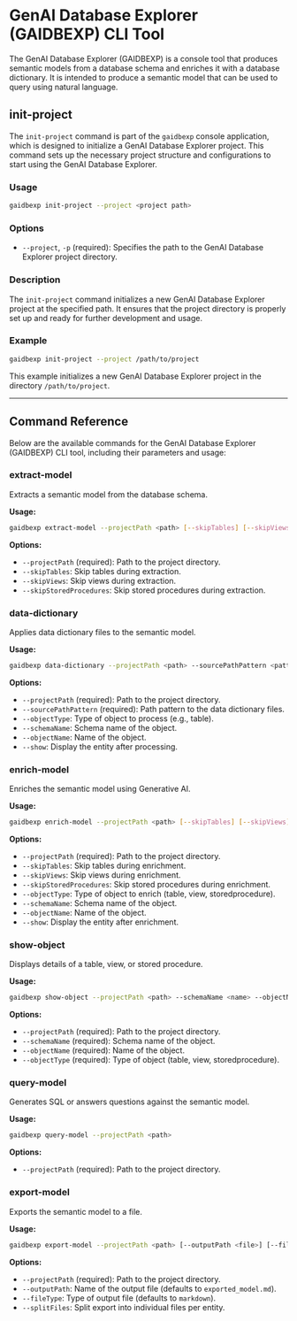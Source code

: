 # GenAI Database Explorer (GAIDBEXP) CLI Tool

The GenAI Database Explorer (GAIDBEXP) is a console tool that produces semantic models from a database schema and enriches it with a database dictionary. It is intended to produce a semantic model that can be used to query using natural language.

## init-project

The `init-project` command is part of the `gaidbexp` console application, which is designed to initialize a GenAI Database Explorer project. This command sets up the necessary project structure and configurations to start using the GenAI Database Explorer.

### Usage

```bash
gaidbexp init-project --project <project path>
```

### Options

- `--project`, `-p` (required): Specifies the path to the GenAI Database Explorer project directory.

### Description

The `init-project` command initializes a new GenAI Database Explorer project at the specified path. It ensures that the project directory is properly set up and ready for further development and usage.

### Example

```bash
gaidbexp init-project --project /path/to/project
```

This example initializes a new GenAI Database Explorer project in the directory `/path/to/project`.

---

## Command Reference

Below are the available commands for the GenAI Database Explorer (GAIDBEXP) CLI tool, including their parameters and usage:

### extract-model

Extracts a semantic model from the database schema.

**Usage:**

```bash
gaidbexp extract-model --projectPath <path> [--skipTables] [--skipViews] [--skipStoredProcedures]
```

**Options:**

- `--projectPath` (required): Path to the project directory.
- `--skipTables`: Skip tables during extraction.
- `--skipViews`: Skip views during extraction.
- `--skipStoredProcedures`: Skip stored procedures during extraction.

### data-dictionary

Applies data dictionary files to the semantic model.

**Usage:**

```bash
gaidbexp data-dictionary --projectPath <path> --sourcePathPattern <pattern> [--objectType <type>] [--schemaName <name>] [--objectName <name>] [--show]
```

**Options:**

- `--projectPath` (required): Path to the project directory.
- `--sourcePathPattern` (required): Path pattern to the data dictionary files.
- `--objectType`: Type of object to process (e.g., table).
- `--schemaName`: Schema name of the object.
- `--objectName`: Name of the object.
- `--show`: Display the entity after processing.

### enrich-model

Enriches the semantic model using Generative AI.

**Usage:**

```bash
gaidbexp enrich-model --projectPath <path> [--skipTables] [--skipViews] [--skipStoredProcedures] [--objectType <type>] [--schemaName <name>] [--objectName <name>] [--show]
```

**Options:**

- `--projectPath` (required): Path to the project directory.
- `--skipTables`: Skip tables during enrichment.
- `--skipViews`: Skip views during enrichment.
- `--skipStoredProcedures`: Skip stored procedures during enrichment.
- `--objectType`: Type of object to enrich (table, view, storedprocedure).
- `--schemaName`: Schema name of the object.
- `--objectName`: Name of the object.
- `--show`: Display the entity after enrichment.

### show-object

Displays details of a table, view, or stored procedure.

**Usage:**

```bash
gaidbexp show-object --projectPath <path> --schemaName <name> --objectName <name> --objectType <type>
```

**Options:**

- `--projectPath` (required): Path to the project directory.
- `--schemaName` (required): Schema name of the object.
- `--objectName` (required): Name of the object.
- `--objectType` (required): Type of object (table, view, storedprocedure).

### query-model

Generates SQL or answers questions against the semantic model.

**Usage:**

```bash
gaidbexp query-model --projectPath <path>
```

**Options:**

- `--projectPath` (required): Path to the project directory.

### export-model

Exports the semantic model to a file.

**Usage:**

```bash
gaidbexp export-model --projectPath <path> [--outputPath <file>] [--fileType <type>] [--splitFiles]
```

**Options:**

- `--projectPath` (required): Path to the project directory.
- `--outputPath`: Name of the output file (defaults to `exported_model.md`).
- `--fileType`: Type of output file (defaults to `markdown`).
- `--splitFiles`: Split export into individual files per entity.
